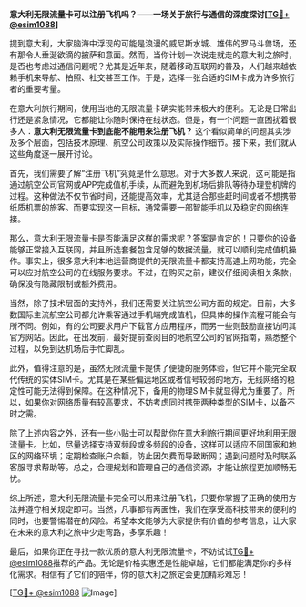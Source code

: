 **意大利无限流量卡可以注册飞机吗？——一场关于旅行与通信的深度探讨[[TG💪+ @esim1088](https://t.me/s/esim1088)]**

提到意大利，大家脑海中浮现的可能是浪漫的威尼斯水城、雄伟的罗马斗兽场，还有那令人垂涎欲滴的披萨和意面。然而，当你计划一次说走就走的意大利之旅时，是否也考虑过通信问题呢？尤其是近年来，随着移动互联网的普及，人们越来越依赖手机来导航、拍照、社交甚至工作。于是，选择一张合适的SIM卡成为许多旅行者的重要考量。

在意大利旅行期间，使用当地的无限流量卡确实能带来极大的便利。无论是日常出行还是紧急情况，它都能让你随时保持在线状态。但是，有一个问题一直困扰着很多人：**意大利无限流量卡到底能不能用来注册飞机？** 这个看似简单的问题其实涉及多个层面，包括技术原理、航空公司政策以及实际操作细节。接下来，我们就从这些角度逐一展开讨论。

首先，我们需要了解“注册飞机”究竟是什么意思。对于大多数人来说，这可能是指通过航空公司官网或APP完成值机手续，从而避免到机场后排队等待办理登机牌的过程。这种做法不仅节省时间，还能提高效率，尤其适合那些赶时间或者不想携带纸质机票的旅客。而要实现这一目标，通常需要一部智能手机以及稳定的网络连接。

那么，意大利无限流量卡是否能满足这样的需求呢？答案是肯定的！只要你的设备能够正常接入互联网，并且所选套餐包含足够的数据流量，就可以顺利完成值机操作。事实上，很多意大利本地运营商提供的无限流量卡都支持高速上网功能，完全可以应对航空公司的在线服务要求。不过，在购买之前，建议仔细阅读相关条款，确保没有隐藏限制或额外费用。

当然，除了技术层面的支持外，我们还需要关注航空公司方面的规定。目前，大多数国际主流航空公司都允许乘客通过手机端完成值机，但具体的操作流程可能会有所不同。例如，有的公司要求用户下载官方应用程序，而另一些则鼓励直接访问其官方网站。因此，在出发前，最好提前查阅目的地航空公司的官网指南，熟悉整个过程，以免到达机场后手忙脚乱。

此外，值得注意的是，虽然无限流量卡提供了便捷的服务体验，但它并不能完全取代传统的实体SIM卡。尤其是在某些偏远地区或者信号较弱的地方，无线网络的稳定性可能无法得到保障。在这种情况下，备用的物理SIM卡就显得尤为重要了。所以，如果你对网络质量有较高要求，不妨考虑同时携带两种类型的SIM卡，以备不时之需。

除了上述内容之外，还有一些小贴士可以帮助你在意大利旅行期间更好地利用无限流量卡。比如，尽量选择支持双频段或多频段的设备，这样可以适应不同国家和地区的网络环境；定期检查账户余额，防止因欠费而导致断网；遇到问题时及时联系客服寻求帮助等。总之，合理规划和管理自己的通信资源，才能让旅程更加顺畅无忧。

综上所述，意大利无限流量卡完全可以用来注册飞机，只要你掌握了正确的使用方法并遵守相关规定即可。当然，凡事都有两面性，我们在享受高科技带来的便利的同时，也要警惕潜在的风险。希望本文能够为大家提供有价值的参考信息，让大家在未来的意大利之旅中少走弯路，多享乐趣！

最后，如果你正在寻找一款优质的意大利无限流量卡，不妨试试[TG💪+ @esim1088](https://t.me/s/esim1088)推荐的产品。无论是价格实惠还是性能卓越，它们都能满足你的多样化需求。相信有了它们的陪伴，你的意大利之旅定会更加精彩难忘！

[[TG💪+ @esim1088](https://t.me/s/esim1088) ![Image](https://i.postimg.cc/4NQfJmqS/Snipaste-2025-05-13-00-14-12.png)]